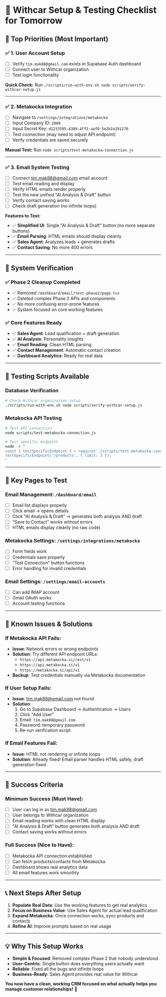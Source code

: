 # 🚀 Withcar Setup & Testing Checklist for Tomorrow

## **🎯 Top Priorities (Most Important)**

### **✅ 1. User Account Setup**
- [ ] Verify `tim.mak88@gmail.com` exists in Supabase Auth dashboard
- [ ] Connect user to Withcar organization
- [ ] Test login functionality

**Quick Check:** Run `./scripts/run-with-env.sh node scripts/verify-withcar-setup.js`

---

### **✅ 2. Metakocka Integration**
- [ ] Navigate to `/settings/integrations/metakocka`
- [ ] Input Company ID: `2889`
- [ ] Input Secret Key: `d1233595-4309-4ff2-aaf0-5e2b2a191270`
- [ ] Test connection (may need to adjust API endpoint)
- [ ] Verify credentials are saved securely

**Manual Test:** Run `node scripts/test-metakocka-connection.js`

---

### **✅ 3. Email System Testing**
- [ ] Connect tim.mak88@gmail.com email account 
- [ ] Test email reading and display
- [ ] Verify HTML emails render properly
- [ ] Test the new unified "AI Analysis & Draft" button
- [ ] Verify contact saving works
- [ ] Check draft generation (no infinite loops)

**Features to Test:**
- ✅ **Simplified UI**: Single "AI Analysis & Draft" button (no more separate buttons)
- ✅ **Email Parsing**: HTML emails should display cleanly
- ✅ **Sales Agent**: Analyzes leads + generates drafts
- ✅ **Contact Saving**: No more 400 errors

---

## **🔧 System Verification**

### **✅ Phase 2 Cleanup Completed**
- ✅ Removed `/dashboard/email/test-phase2/page.tsx`
- ✅ Deleted complex Phase 2 APIs and components  
- ✅ No more confusing error-prone features
- ✅ System focused on core working features

### **✅ Core Features Ready**
- ✅ **Sales Agent**: Lead qualification + draft generation
- ✅ **AI Analysis**: Personality insights  
- ✅ **Email Reading**: Clean HTML parsing
- ✅ **Contact Management**: Automatic contact creation
- ✅ **Dashboard Analytics**: Ready for real data

---

## **🧪 Testing Scripts Available**

### **Database Verification**
```bash
# Check Withcar organization setup
./scripts/run-with-env.sh node scripts/verify-withcar-setup.js
```

### **Metakocka API Testing**
```bash
# Test API connection
node scripts/test-metakocka-connection.js

# Test specific endpoint
node -e "
const { testSpecificEndpoint } = require('./scripts/test-metakocka-connection.js');
testSpecificEndpoint('/products', { limit: 3 });
"
```

---

## **📍 Key Pages to Test**

### **Email Management**: `/dashboard/email`
- [ ] Email list displays properly
- [ ] Click email → opens details
- [ ] Click "AI Analysis & Draft" → generates both analysis AND draft
- [ ] "Save to Contact" works without errors
- [ ] HTML emails display cleanly (no raw code)

### **Metakocka Settings**: `/settings/integrations/metakocka`
- [ ] Form fields work
- [ ] Credentials save properly
- [ ] "Test Connection" button functions
- [ ] Error handling for invalid credentials

### **Email Settings**: `/settings/email-accounts`
- [ ] Can add IMAP account
- [ ] Gmail OAuth works
- [ ] Account testing functions

---

## **🚨 Known Issues & Solutions**

### **If Metakocka API Fails:**
- **Issue**: Network errors or wrong endpoints
- **Solution**: Try different API endpoint URLs:
  - `https://api.metakocka.si/rest/v1`
  - `https://api.metakocka.si/v1`
  - `https://metakocka.si/api/v1`
- **Backup**: Test credentials manually via Metakocka documentation

### **If User Setup Fails:**
- **Issue**: tim.mak88@gmail.com not found
- **Solution**: 
  1. Go to Supabase Dashboard → Authentication → Users
  2. Click "Add User" 
  3. Email: `tim.mak88@gmail.com`
  4. Password: temporary password
  5. Re-run verification script

### **If Email Features Fail:**
- **Issue**: HTML not rendering or infinite loops
- **Solution**: Already fixed! Email parser handles HTML safely, draft generation fixed

---

## **🎯 Success Criteria**

### **Minimum Success** (Must Have):
- [ ] User can log in as tim.mak88@gmail.com
- [ ] User belongs to Withcar organization  
- [ ] Email reading works with clean HTML display
- [ ] "AI Analysis & Draft" button generates both analysis AND draft
- [ ] Contact saving works without errors

### **Full Success** (Nice to Have):
- [ ] Metakocka API connection established
- [ ] Can fetch products/contacts from Metakocka
- [ ] Dashboard shows real analytics data
- [ ] All email features work smoothly

---

## **📞 Next Steps After Setup**

1. **Populate Real Data**: Use the working features to get real analytics
2. **Focus on Business Value**: Use Sales Agent for actual lead qualification
3. **Expand Metakocka**: Once connection works, sync products and contacts
4. **Refine AI**: Improve prompts based on real usage

---

## **💡 Why This Setup Works**

- **Simple & Focused**: Removed complex Phase 2 that nobody understood
- **User-Centric**: Single button does everything users actually want
- **Reliable**: Fixed all the bugs and infinite loops
- **Business-Ready**: Sales Agent provides real value for Withcar

**You now have a clean, working CRM focused on what actually helps you manage customer relationships!** 🎉 
